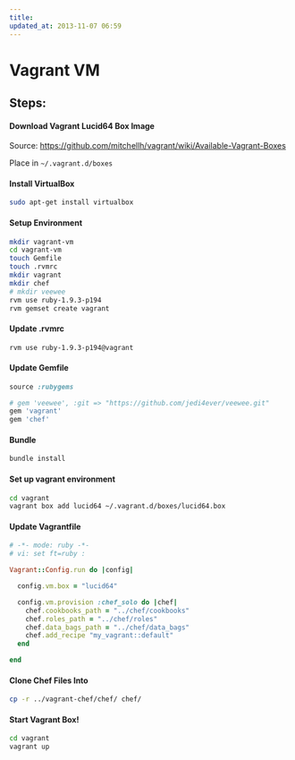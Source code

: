 ```yaml
---
title:
updated_at: 2013-11-07 06:59
---
```


# Vagrant VM

## Steps:

#### Download Vagrant Lucid64 Box Image 

Source: https://github.com/mitchellh/vagrant/wiki/Available-Vagrant-Boxes

Place in `~/.vagrant.d/boxes`

#### Install VirtualBox
```bash
sudo apt-get install virtualbox
```

#### Setup Environment 
```bash
mkdir vagrant-vm
cd vagrant-vm
touch Gemfile
touch .rvmrc
mkdir vagrant
mkdir chef
# mkdir veewee
rvm use ruby-1.9.3-p194
rvm gemset create vagrant
```

#### Update .rvmrc
```bash
rvm use ruby-1.9.3-p194@vagrant
```

#### Update Gemfile
```ruby
source :rubygems

# gem 'veewee', :git => "https://github.com/jedi4ever/veewee.git"
gem 'vagrant'
gem 'chef'
```


#### Bundle 
```bash
bundle install
```

#### Set up vagrant environment
```bash
cd vagrant
vagrant box add lucid64 ~/.vagrant.d/boxes/lucid64.box
```

#### Update Vagrantfile
```ruby
# -*- mode: ruby -*-
# vi: set ft=ruby :

Vagrant::Config.run do |config|

  config.vm.box = "lucid64"

  config.vm.provision :chef_solo do |chef|
    chef.cookbooks_path = "../chef/cookbooks"
    chef.roles_path = "../chef/roles"
    chef.data_bags_path = "../chef/data_bags"
    chef.add_recipe "my_vagrant::default"
  end 

end
```

#### Clone Chef Files Into 
```bash
cp -r ../vagrant-chef/chef/ chef/
```

#### Start Vagrant Box!
```bash
cd vagrant
vagrant up
```
